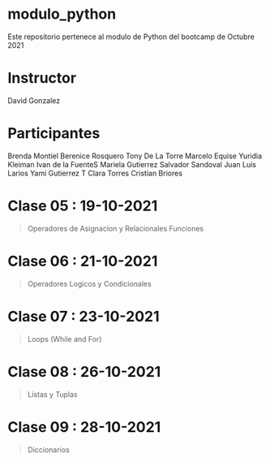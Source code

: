 # modulo_python
Este repositorio pertenece al modulo de Python del bootcamp de Octubre 2021

# Instructor
David Gonzalez

# Participantes
Brenda Montiel
Berenice Rosquero
Tony De La Torre
Marcelo Equise
Yuridia Kleiman
Ivan de la FuenteS
Mariela Gutierrez
Salvador Sandoval
Juan Luis Larios
Yami Gutierrez T
Clara Torres
Cristian Briores

# Clase 05 : 19-10-2021
> Operadores de Asignacion y Relacionales
> Funciones

# Clase 06 : 21-10-2021
> Operadores Logicos y Condicionales

# Clase 07 : 23-10-2021
> Loops (While and For)

# Clase 08 : 26-10-2021
> Listas y Tuplas

# Clase 09 : 28-10-2021
> Diccionarios